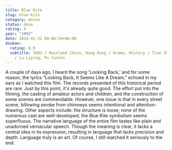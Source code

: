 ```yaml
---
title: Blue Kite
slug: blue-kite
category: movie
status: done
rating: 4
year: "1993"
date: 2024-01-31 08:08:59+08:00
douban:
  rating: 8.9
  subtitle: 1993 / Mainland China, Hong Kong / Drama, History / Tian Zhuangzhuang
    / Lu Liping, Pu Cunxin
---
```


A couple of days ago, I heard the song 'Looking Back,' and for some reason, the lyrics “Looking Back, It Seems Like A Dream,” echoed in my ears as I watched this film. The records presented of this historical period are rare. Just by this point, it's already quite good. The effort put into the filming, the casting of amateur actors and children, and the construction of some scenes are commendable. However, one issue is that in every street scene, billowing smoke from chimneys seems intentional and attention-drawing. Other aspects include: the structure is loose; none of the numerous cast are well-developed; the Blue Kite symbolism seems superfluous. The narrative language of the entire film tastes like plain and unadorned vernacular speech. Though the meaning is clear, it lacks a central idea in its expression, resulting in language that lacks precision and depth. Language truly is an art. Of course, I still watched it seriously to the end.
